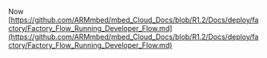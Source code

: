 Now  [https://github.com/ARMmbed/mbed_Cloud_Docs/blob/R1.2/Docs/deploy/factory/Factory_Flow_Running_Developer_Flow.md](https://github.com/ARMmbed/mbed_Cloud_Docs/blob/R1.2/Docs/deploy/factory/Factory_Flow_Running_Developer_Flow.md)